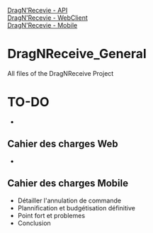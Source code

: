 [DragN'Recevie - API](https://github.com/KadenHD/DragNReceive_API/)<br>
[DragN'Recevie - WebClient](https://github.com/KadenHD/DragNReceive_WebClient/)<br>
[DragN'Recevie - Mobile](https://github.com/KadenHD/DragNReceive_Mobile/)

# DragNReceive_General

 All files of the DragNReceive Project

# TO-DO

- 

## Cahier des charges Web

- 

## Cahier des charges Mobile

- Détailler l'annulation de commande
- Plannification et budgétisation définitive
- Point fort et problemes
- Conclusion
